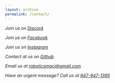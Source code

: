 ```yaml
---
layout: archive
permalink: /contact/
---
```


Join us on [Discord](https://discord.gg/f8qUtzFPWZ) <i class="fab fa-fw fa-discord">

Join us on [Facebook](https://www.facebook.com/groups/roboticsmgci) <i class="fab fa-fw fa-facebook">

Join us on [Instagram](https://www.instagram.com/mgci_robotics/) <i class="fab fa-fw fa-instagram"> 

Contact at us on [Github](https://github.com/mgcirobotics) <i class="fab fa-fw fa-github"> 

Email us at [roboticsmgci@gmail.com](mailto:roboticsmgci@gmail.com) <i class="fa fa-fw fa-envelope"> 

Have an urgent message? Call us at [647-947-1395](tel:+16479491395) <i class="fa fa fa-phone">